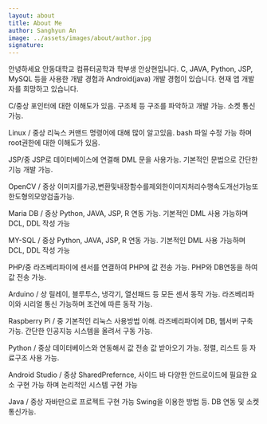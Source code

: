 ```yaml
---
layout: about
title: About Me
author: Sanghyun An
image: ../assets/images/about/author.jpg
signature: 
---
```


안녕하세요 안동대학교 컴퓨터공학과 학부생 안상현입니다. C, JAVA, Python, JSP, MySQL 등을 사용한 개발 경험과 Android(java) 개발 경험이 있습니다. 현재 앱 개발자를 희망하고 있습니다.

C/중상
포인터에 대한 이해도가 있음. 구조체 등 구조를 파악하고 개발 가능. 소켓 통신 가능.

Linux / 중상
리눅스 커맨드 명령어에 대해 많이 알고있음. bash 파일 수정 가능 하며 root권한에 대한 이해도가 있음.

JSP/중
JSP로 데이터베이스에 연결해 DML 문을 사용가능. 기본적인 문법으로 간단한 기능 개발 가능.

OpenCV / 중상 
이미지를가공,변환및내장함수를제외한이미지처리수행속도개선가능또한도형의모양검출가능.

Maria DB / 중상
Python, JAVA, JSP, R 연동 가능. 기본적인 DML 사용 가능하며 DCL, DDL 작성 가능

MY-SQL / 중상
Python, JAVA, JSP, R 연동 가능. 기본적인 DML 사용 가능하며 DCL, DDL 작성 가능

PHP/중
라즈베리파이에 센서를 연결하여 PHP에 값 전송 가능. PHP와 DB연동을 하여 값 전송 가능.

Arduino / 상
릴레이, 블루투스, 냉각기, 열선패드 등 모든 센서 동작 가능. 라즈베리파이와 시리얼 통신 가능하며 조건에 따른 동작 가능.

Raspberry Pi / 중
기본적인 리눅스 사용방법 이해. 라즈베리파이에 DB, 웹서버 구축 가능. 간단한 인공지능 시스템을 올려서 구동 가능.
 
Python / 중상
데이터베이스와 연동해서 값 전송 값 받아오기 가능. 정렬, 리스트 등 자료구조 사용 가능.

Android Studio / 중상
SharedPrefernce, 사이드 바 다양한 안드로이드에 필요한 요소 구현 가능 하며 논리적인 시스템 구현 가능
 
Java / 중상
자바만으로 프로젝트 구현 가능 Swing을 이용한 방법 등. DB 연동 및 소켓 통신가능.
